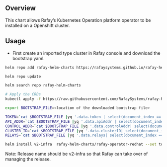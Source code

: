 ## Overview

This chart allows Rafay’s Kubernetes Operation platform operator to be installed on a Openshift cluster.

## Usage

- First create an imported type cluster in Rafay console and download the bootstrap yaml.

```bash
helm repo add rafay-helm-charts https://rafaysystems.github.io/rafay-helm-charts/

helm repo update

helm search repo rafay-helm-charts

# Apply the CRDs
kubectl apply -f https://raw.githubusercontent.com/RafaySystems/rafay-helm-charts/main/charts/rafay-operator-redhat/crds-backup/crds.yaml

export BOOTSTRAP_FILE=<location of the downloaded bootstrap file>

TOKEN=`cat $BOOTSTRAP_FILE |yq '.data.token | select(document_index == 15)'`
API_ADDR=`cat $BOOTSTRAP_FILE |yq '.data.apiAddr | select(document_index == 15)'`
CONTROL_ADDR=`cat $BOOTSTRAP_FILE |yq '.data.controlAddr| select(document_index == 15)'`
CLUSTER_ID=`cat $BOOTSTRAP_FILE |yq '.data.clusterID| select(document_index == 13)'`
RELAYS=`cat $BOOTSTRAP_FILE |yq '.data.relays| select(document_index == 13)'| sed 's/,/\\\\,/g'`

helm install v2-infra  rafay-helm-charts/rafay-operator-redhat --set token=$TOKEN --set api_addr=$API_ADDR --set control_addr=$CONTROL_ADDR --set cluster_id=$CLUSTER_ID --set relays=$RELAYS -n rafay-system --create-namespace

```

Note: Release name should be v2-infra so that Rafay can take over of managing the release.